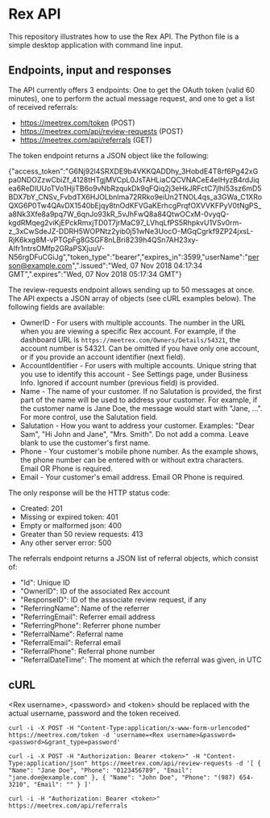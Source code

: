 # Rex API

This repository illustrates how to use the Rex API. The Python file is a simple desktop application with command line input.

## Endpoints, input and responses

The API currently offers 3 endpoints: One to get the OAuth token (valid 60 minutes), one to perform the actual message request, and one to get a list of received referrals:

- https://meetrex.com/token (POST)
- https://meetrex.com/api/review-requests (POST)
- https://meetrex.com/api/referrals (GET)

The token endpoint returns a JSON object like the following:

{"access_token":"G6Nj92l4SRXDE9b4VKKQADDhy_3HobdE4T8rf6Pg42xGpa0NDOZzwCbiZf_4128tHTgjMVCpL0JsTAHLiaCQCVNACeE4eIHyzB4rdJiqea6ReDlUUoTVo1HjiTB6o9vNbRzqukDk9qFQiq2j3eHkJRFctC7jlhl53sz6mD5BDX7bY_CNSv_FvbdTX6HJOLbnlma72RRko9eiUn2TNOL4qs_a3GWa_C1XRoQXG6P0Tw4QAvDX1540bEjqy8tnOdKFVGaKErhcgPrqfOXVVKFPyV0tNgPS_a8Nk3Xfe8a9pq7W_6qnJo93kR_5vJhFwQ8a84QtwOCxM-0vyqQ-kgdRMqeg2viKjEPckRmxjTD0T7jrMaC97_LVhqLfPS5RhpkvU1VSv0rm-z_3xCwSdeJZ-DDRH5WOPNtz2yib0j51wNe3UocO-MGqCgrkf9ZP24jxsL-RjK6kxg8M-vPTGpFg8GSGF8nLBri8239h4QSn7AH23xy-AIfr1ntrsOMfp2GRaPSXjuuV-N56rgDFuCGiJg","token_type":"bearer","expires_in":3599,"userName":"person@example.com",".issued":"Wed, 07 Nov 2018 04:17:34 GMT",".expires":"Wed, 07 Nov 2018 05:17:34 GMT"}

The review-requests endpoint allows sending up to 50 messages at once. The API expects a JSON array of objects (see cURL examples below). The following fields are available:

- OwnerID - For users with multiple accounts. The number in the URL when you are viewing a specific Rex account. For example, if the dashboard URL is `https://meetrex.com/Owners/Details/54321`, the account number is 54321. Can be omitted if you have only one account, or if you provide an account identifier (next field).
- AccountIdentifier - For users with multiple accounts. Unique string that you use to identify this account - See Settings page, under Business Info. Ignored if account number (previous field) is provided.
- Name - The name of your customer. If no Salutation is provided, the first part of the name will be used to address your customer. For example, if the customer name is Jane Doe, the message would start with "Jane, ...". For more control, use the Salutation field.
- Salutation - How you want to address your customer. Examples: "Dear Sam", "Hi John and Jane", "Mrs. Smith". Do not add a comma. Leave blank to use the customer's first name.
- Phone - Your customer's mobile phone number. As the example shows, the phone number can be entered with or without extra characters. Email OR Phone is required.
- Email - Your customer's email address. Email OR Phone is required.

The only response will be the HTTP status code:

- Created: 201
- Missing or expired token: 401
- Empty or malformed json: 400
- Greater than 50 review requests: 413
- Any other server error: 500

The referrals endpoint returns a JSON list of referral objects, which consist of:

- "Id": Unique ID
- "OwnerID": ID of the associated Rex account
- "ResponseID": ID of the associate review request, if any
- "ReferringName": Name of the referrer
- "ReferringEmail": Referrer email address
- "ReferringPhone": Referrer phone number
- "ReferralName": Referral name
- "ReferralEmail": Referral email 
- "ReferralPhone": Referral phone number
- "ReferralDateTime": The moment at which the referral was given, in UTC

## cURL

&lt;Rex username&gt;, &lt;password&gt; and &lt;token&gt; should be replaced with the actual username, password and the token received.

```shell
curl -i -X POST -H "Content-Type:application/x-www-form-urlencoded" https://meetrex.com/token -d 'username=<Rex username>&password=<password>&grant_type=password'

curl -i -X POST -H "Authorization: Bearer <token>" -H "Content-Type:application/json" https://meetrex.com/api/review-requests -d '[ { "Name": "Jane Doe", "Phone": "0123456789", "Email": "jane.doe@example.com" }, { "Name": "John Doe", "Phone": "(987) 654-3210", "Email": "" } ]'

curl -i -H "Authorization: Bearer <token>" https://meetrex.com/api/referrals
```

